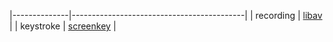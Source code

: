 |--------------|-------------------------------------------|
| recording    | [libav](https://libav.org/download/)      |
| keystroke    | [screenkey](https://packages.debian.org/source/sid/screenkey)     |
